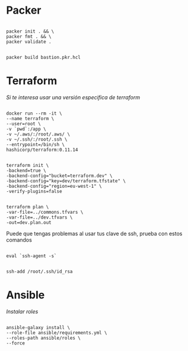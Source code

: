 # Packer

```shell

packer init . && \
packer fmt . && \
packer validate .

```

```shell

packer build bastion.pkr.hcl

```

# Terraform


_Si te interesa usar una versión especifica de terraform_

```shell

docker run --rm -it \
--name terraform \
--user=root \
-v `pwd`:/app \
-v ~/.aws/:/root/.aws/ \
-v ~/.ssh/:/root/.ssh \
--entrypoint=/bin/sh \
hashicorp/terraform:0.11.14

```


```shell

terraform init \
-backend=true \
-backend-config="bucket=terraform.dev" \
-backend-config="key=dev/terraform.tfstate" \
-backend-config="region=eu-west-1" \
-verify-plugins=false

```


```shell

terraform plan \
-var-file=../commons.tfvars \
-var-file=../dev.tfvars \
-out=dev.plan.out

```

Puede que tengas problemas al usar tus clave de ssh, prueba con estos comandos

```shell

eval `ssh-agent -s`

```
```shell

ssh-add /root/.ssh/id_rsa

```

# Ansible

_Instalar roles_

```shell

ansible-galaxy install \
--role-file ansible/requirements.yml \
--roles-path ansible/roles \
--force 

```


